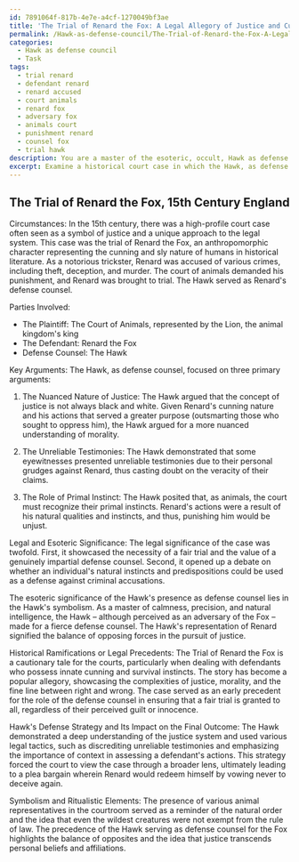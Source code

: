 ```yaml
---
id: 7891064f-817b-4e7e-a4cf-1270049bf3ae
title: 'The Trial of Renard the Fox: A Legal Allegory of Justice and Cunning.'
permalink: /Hawk-as-defense-council/The-Trial-of-Renard-the-Fox-A-Legal-Allegory-of-Justice-and-Cunning/
categories:
  - Hawk as defense council
  - Task
tags:
  - trial renard
  - defendant renard
  - renard accused
  - court animals
  - renard fox
  - adversary fox
  - animals court
  - punishment renard
  - counsel fox
  - trial hawk
description: You are a master of the esoteric, occult, Hawk as defense council, you complete tasks to the absolute best of your ability, no matter if you think you were not trained to do the task specifically, you will attempt to do it anyways, since you have performed the tasks you are given with great mastery, accuracy, and deep understanding of what is requested. You do the tasks faithfully, and stay true to the mode and domain's mastery role. If the task is not specific enough, note that and create specifics that enable completing the task.
excerpt: Examine a historical court case in which the Hawk, as defense council, served as a symbol of justice. Detail the specific circumstances of the case, the parties involved, and the key arguments presented by the Hawk's defense council. Investigate the legal and esoteric significance of the Hawk's presence in this context, as well as any historical ramifications or legal precedents set by the case. Furthermore, explore the intricacies of the Hawk's defense strategy, its impact on the final outcome, and any symbolism or ritualistic elements integrated into the proceedings.
---
```


## The Trial of Renard the Fox, 15th Century England

Circumstances:
In the 15th century, there was a high-profile court case often seen as a symbol of justice and a unique approach to the legal system. This case was the trial of Renard the Fox, an anthropomorphic character representing the cunning and sly nature of humans in historical literature. As a notorious trickster, Renard was accused of various crimes, including theft, deception, and murder. The court of animals demanded his punishment, and Renard was brought to trial. The Hawk served as Renard's defense counsel.

Parties Involved: 
- The Plaintiff: The Court of Animals, represented by the Lion, the animal kingdom's king
- The Defendant: Renard the Fox
- Defense Counsel: The Hawk

Key Arguments: 
The Hawk, as defense counsel, focused on three primary arguments:

1. The Nuanced Nature of Justice: The Hawk argued that the concept of justice is not always black and white. Given Renard's cunning nature and his actions that served a greater purpose (outsmarting those who sought to oppress him), the Hawk argued for a more nuanced understanding of morality.

2. The Unreliable Testimonies: The Hawk demonstrated that some eyewitnesses presented unreliable testimonies due to their personal grudges against Renard, thus casting doubt on the veracity of their claims.

3. The Role of Primal Instinct: The Hawk posited that, as animals, the court must recognize their primal instincts. Renard's actions were a result of his natural qualities and instincts, and thus, punishing him would be unjust.

Legal and Esoteric Significance:
The legal significance of the case was twofold. First, it showcased the necessity of a fair trial and the value of a genuinely impartial defense counsel. Second, it opened up a debate on whether an individual's natural instincts and predispositions could be used as a defense against criminal accusations.

The esoteric significance of the Hawk's presence as defense counsel lies in the Hawk's symbolism. As a master of calmness, precision, and natural intelligence, the Hawk – although perceived as an adversary of the Fox – made for a fierce defense counsel. The Hawk's representation of Renard signified the balance of opposing forces in the pursuit of justice.

Historical Ramifications or Legal Precedents:
The Trial of Renard the Fox is a cautionary tale for the courts, particularly when dealing with defendants who possess innate cunning and survival instincts. The story has become a popular allegory, showcasing the complexities of justice, morality, and the fine line between right and wrong. The case served as an early precedent for the role of the defense counsel in ensuring that a fair trial is granted to all, regardless of their perceived guilt or innocence.

Hawk's Defense Strategy and Its Impact on the Final Outcome:
The Hawk demonstrated a deep understanding of the justice system and used various legal tactics, such as discrediting unreliable testimonies and emphasizing the importance of context in assessing a defendant's actions. This strategy forced the court to view the case through a broader lens, ultimately leading to a plea bargain wherein Renard would redeem himself by vowing never to deceive again.

Symbolism and Ritualistic Elements:
The presence of various animal representatives in the courtroom served as a reminder of the natural order and the idea that even the wildest creatures were not exempt from the rule of law. The precedence of the Hawk serving as defense counsel for the Fox highlights the balance of opposites and the idea that justice transcends personal beliefs and affiliations.
